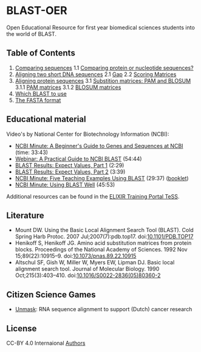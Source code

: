 # BLAST-OER

Open Educational Resource for first year biomedical sciences students into the world of BLAST.

## Table of Contents

1. [Comparing sequences](comparing.md)
    1.1 [Comparing protein or nucleotide sequences?](comparing.md#comparing-protein-or-nucleotide-sequences)
2. [Aligning two short DNA sequences](example.md)
    2.1 [Gap](example.md#gaps)
    2.2 [Scoring Matrices](example.md#scoring-matrices)
3. [Aligning protein sequences](protein.md)
    3.1 [Substition matrices: PAM and BLOSUM](protein.md#substition-matrices-pam-and-blosum)
        3.1.1 [PAM matrices](protein.md#pam-matrices)
        3.1.2 [BLOSUM matrices](protein.md#blosum-matrices)
4. [Which BLAST to use](which.md)
5. [The FASTA format](fasta.md)

## Educational material

Video's by National Center for Biotechnology Information (NCBI):

* [NCBI Minute: A Beginner's Guide to Genes and Sequences at NCBI](https://www.youtube.com/watch?v=QIZ8QH6JcC8) (time: 33:43)
* [Webinar: A Practical Guide to NCBI BLAST](https://www.youtube.com/watch?v=KLBE0AuH-Sk) (54:44)
* [BLAST Results: Expect Values, Part 1](https://www.youtube.com/watch?v=ZN3RrXAe0uM) (2:29)
* [BLAST Results: Expect Values, Part 2](https://www.youtube.com/watch?v=dzRq-5BrGD4) (3:39)
* [NCBI Minute: Five Teaching Examples Using BLAST](https://www.youtube.com/watch?v=JKD5laNtwSc) (29:37) ([booklet](http://ftp.ncbi.nlm.nih.gov/pub/factsheets/Booklet_Teaching_BLAST.pdf)) 
* [NCBI Minute: Using BLAST Well](https://www.youtube.com/watch?v=2FW1dk5YQ3I) (45:53)

Additional resources can be found in the [ELIXIR Training Portal TeSS](https://tess.elixir-europe.org/search?q=blast).

## Literature

* Mount DW. Using the Basic Local Alignment Search Tool (BLAST). Cold Spring Harb Protoc. 2007
  Jul;2007(7):pdb.top17. doi:[10.1101/PDB.TOP17](https://doi.org/10.1101/PDB.TOP17)
* Henikoff S, Henikoff JG. Amino acid substitution matrices from protein blocks. Proceedings of
  the National Academy of Sciences. 1992 Nov 15;89(22):10915–9.  doi:[10.1073/pnas.89.22.10915](https://doi.org/10.1073/pnas.89.22.10915)
* Altschul SF, Gish W, Miller W, Myers EW, Lipman DJ. Basic local alignment search tool.
  Journal of Molecular Biology. 1990 Oct;215(3):403–410. doi:[10.1016/S0022-2836(05)80360-2](https://doi.org/10.1016/S0022-2836(05)80360-2)

## Citizen Science Games

* [Unmask](https://unmask.nl/): RNA sequence alignment to support (Dutch) cancer research

## License

CC-BY 4.0 Internaional [Authors](AUTHORS.txt)
